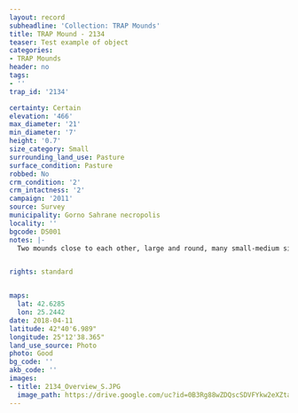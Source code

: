 ```yaml
---
layout: record
subheadline: 'Collection: TRAP Mounds'
title: TRAP Mound - 2134
teaser: Test example of object
categories:
- TRAP Mounds
header: no
tags:
- ''
trap_id: '2134'

certainty: Certain
elevation: '466'
max_diameter: '21'
min_diameter: '7'
height: '0.7'
size_category: Small
surrounding_land_use: Pasture
surface_condition: Pasture
robbed: No
crm_condition: '2'
crm_intactness: '2'
campaign: '2011'
source: Survey
municipality: Gorno Sahrane necropolis
locality: ''
bgcode: DS001
notes: |-
  Two mounds close to each other, large and round, many small-medium sized stones on top, some vegetation.


rights: standard


maps:
  lat: 42.6285
  lon: 25.2442
date: 2018-04-11
latitude: 42°40'6.989"
longitude: 25°12'38.365"
land_use_source: Photo
photo: Good
bg_code: ''
akb_code: ''
images:
- title: 2134_Overview_S.JPG
  image_path: https://drive.google.com/uc?id=0B3Rg88wZDQscSDVFYkw2eXZtanM
---
```

